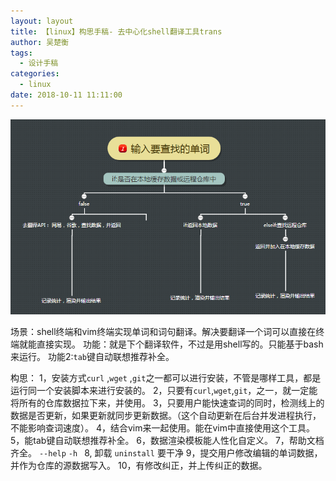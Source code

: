 ```yaml
---
layout: layout
title: 【linux】构思手稿- 去中心化shell翻译工具trans
author: 吴楚衡
tags:
  - 设计手稿
categories:
  - linux
date: 2018-10-11 11:11:00
---
```

![upload successful](/images/trans.png)
<!--more-->
场景：shell终端和vim终端实现单词和词句翻译。解决要翻译一个词可以直接在终端就能直接实现。
功能：就是下个翻译软件，不过是用shell写的。只能基于bash来运行。
功能2:`tab`键自动联想推荐补全。

构思：
1，安装方式`curl` ,`wget` ,`git`之一都可以进行安装，不管是哪样工具，都是运行同一个安装脚本来进行安装的。
2，只要有`curl`,`wget`,`git`，之一，就一定能将所有的仓库数据拉下来，并使用。
3，只要用户能快速查词的同时，检测线上的数据是否更新，如果更新就同步更新数据。（这个自动更新在后台并发进程执行，不能影响查词速度）。
4，结合vim来一起使用。能在vim中直接使用这个工具。
5，能tab键自动联想推荐补全。
6，数据渲染模板能人性化自定义。
7，帮助文档齐全。 `--help` `-h ` 
8, 卸载 `uninstall` 要干净
9，提交用户修改编辑的单词数据，并作为仓库的源数据写入。
10，有修改纠正，并上传纠正的数据。

